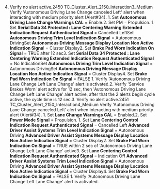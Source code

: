 4. Verify no alert active.2450 TC_Cluster_Alert_2150_Interaction3_Medium Verify 'Autonomous Driving Lane Change canceled Left' alert when interacting with medium priority alert (Alert#34). 1. Set **Autonomous Driving Lane Change Warnings CAL** = Enable.2. Set PM = Propulsion. 1. Set **Serial Data 34 Protected : Lane Centering Warning Extended Indication Request Authenticated Signal** = Cancelled LeftSet **Autonomous Driving Trim Level Indication Signal** = Autonomous DrivingSet **Autonomous Driving Message Display Location Non Active Indication Signal** = Cluster Display2. Set **Brake Pad Worn Indication On Signal** = TRUE after 12 sec3. Set **Serial Data 34 Protected : Lane Centering Warning Extended Indication Request Authenticated Signal** = No IndicationSet **Autonomous Driving Trim Level Indication Signal** = Autonomous DrivingSet **Autonomous Driving Message Display Location Non Active Indication Signal** = Cluster Display4. Set **Brake Pad Worn Indication On Signal** = FALSE 1. Verify 'Autonomous Driving Lane Change Left Lane Change' alert is activated.2. Verify 'Service Brakes Worn' alert active for 12 sec, then 'Autonomous Driving Lane Change Left Lane Change' alert active, after that the 2 alerts begin cycle active, the cycle time is 12 sec.3. Verify no alert active.2451 TC_Cluster_Alert_2150_Interaction4_Medium Verify 'Autonomous Driving Lane Change canceled Left' alert when interacting with medium priority alert (Alert#34). 1. Set **Lane Change Warnings CAL** = Enabled.2. Set **Power Mode Signal** = Propulsion. 1. Set **Lane Centering Control Indication Request Authenticated Signal** = Cancelled Left **Advanced Driver Assist Systems Trim Level Indication Signal** = Autonomous Driving **Advanced Driver Assist Systems Message Display Location Non Active Indication Signal** = Cluster Display2. Set **Brake Pad Worn Indication On Signal** = TRUE within 2 sec of 'Autonomous Driving Lane Change Left Lane Change' active3. Set **Lane Centering Control Indication Request Authenticated Signal** = Indication Off **Advanced Driver Assist Systems Trim Level Indication Signal** = Autonomous Driving **Advanced Driver Assist Systems Message Display Location Non Active Indication Signal** = Cluster Display4. Set **Brake Pad Worn Indication On Signal** = FALSE 1. Verify 'Autonomous Driving Lane Change Left Lane Change' alert is activated.